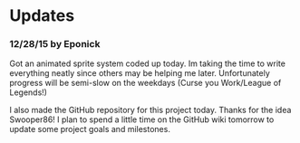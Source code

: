 # Updates

### 12/28/15 by Eponick
Got an animated sprite system coded up today. Im taking the time to write everything neatly since others may be helping me later.
Unfortunately progress will be semi-slow on the weekdays (Curse you Work/League of Legends!)

I also made the GitHub repository for this project today. Thanks for the idea Swooper86!
I plan to spend a little time on the GitHub wiki tomorrow to update some project goals and milestones.